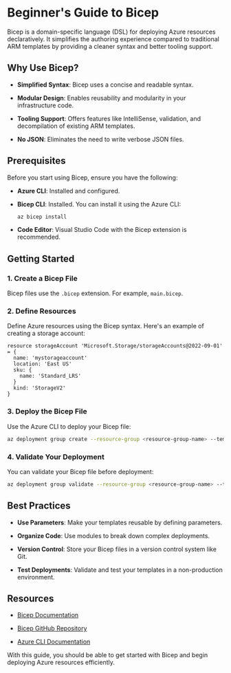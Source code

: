 # Beginner's Guide to Bicep

Bicep is a domain-specific language (DSL) for deploying Azure resources declaratively. It simplifies the authoring experience compared to traditional ARM templates by providing a cleaner syntax and better tooling support.

## Why Use Bicep?

- **Simplified Syntax**: Bicep uses a concise and readable syntax.

- **Modular Design**: Enables reusability and modularity in your infrastructure code.

- **Tooling Support**: Offers features like IntelliSense, validation, and decompilation of existing ARM templates.

- **No JSON**: Eliminates the need to write verbose JSON files.

## Prerequisites

Before you start using Bicep, ensure you have the following:

- **Azure CLI**: Installed and configured.

- **Bicep CLI**: Installed. You can install it using the Azure CLI:

  ```bash
  az bicep install
  ```

- **Code Editor**: Visual Studio Code with the Bicep extension is recommended.

## Getting Started

### 1. Create a Bicep File

Bicep files use the `.bicep` extension. For example, `main.bicep`.

### 2. Define Resources

Define Azure resources using the Bicep syntax. Here's an example of creating a storage account:

  ```bicep
  resource storageAccount 'Microsoft.Storage/storageAccounts@2022-09-01' = {
    name: 'mystorageaccount'
    location: 'East US'
    sku: {
      name: 'Standard_LRS'
    }
    kind: 'StorageV2'
  }
  ```

### 3. Deploy the Bicep File

Use the Azure CLI to deploy your Bicep file:

  ```bash
  az deployment group create --resource-group <resource-group-name> --template-file main.bicep
  ```

### 4. Validate Your Deployment

You can validate your Bicep file before deployment:

  ```bash
  az deployment group validate --resource-group <resource-group-name> --template-file main.bicep
  ```

## Best Practices

- **Use Parameters**: Make your templates reusable by defining parameters.

- **Organize Code**: Use modules to break down complex deployments.

- **Version Control**: Store your Bicep files in a version control system like Git.

- **Test Deployments**: Validate and test your templates in a non-production environment.

## Resources

- [Bicep Documentation](https://learn.microsoft.com/en-us/azure/azure-resource-manager/bicep/)

- [Bicep GitHub Repository](https://github.com/Azure/bicep)

- [Azure CLI Documentation](https://learn.microsoft.com/en-us/cli/azure/)

With this guide, you should be able to get started with Bicep and begin deploying Azure resources efficiently.